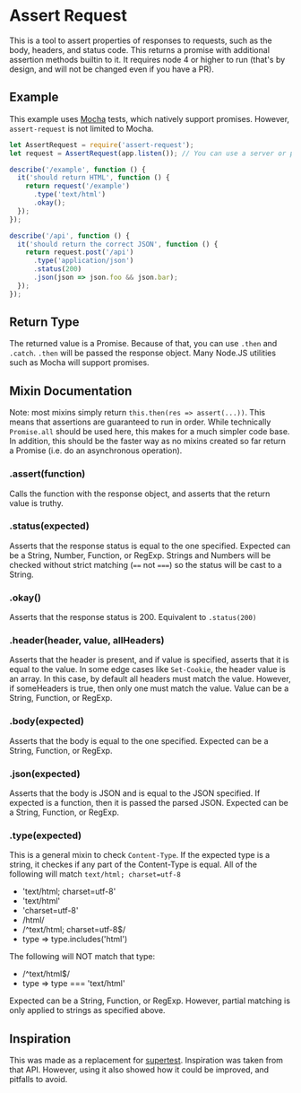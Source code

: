 # Assert Request

This is a tool to assert properties of responses to requests, such as the body, headers, and status code.
This returns a promise with additional assertion methods builtin to it.
It requires node 4 or higher to run (that's by design, and will not be changed even if you have a PR).

## Example

This example uses [Mocha](https://mochajs.org/) tests, which natively support promises.
However, `assert-request` is not limited to Mocha.

```js
let AssertRequest = require('assert-request');
let request = AssertRequest(app.listen()); // You can use a server or protocol and host

describe('/example', function () {
  it('should return HTML', function () {
    return request('/example')
      .type('text/html')
      .okay();
  });
});

describe('/api', function () {
  it('should return the correct JSON', function () {
    return request.post('/api')
      .type('application/json')
      .status(200)
      .json(json => json.foo && json.bar);
  });
});
```

## Return Type

The returned value is a Promise.
Because of that, you can use `.then` and `.catch`.
`.then` will be passed the response object.
Many Node.JS utilities such as Mocha will support promises.

## Mixin Documentation

Note: most mixins simply return `this.then(res => assert(...))`.
This means that assertions are guaranteed to run in order.
While technically `Promise.all` should be used here, this makes for a much simpler code base.
In addition, this should be the faster way as no mixins created so far return a Promise (i.e. do an asynchronous operation).

### .assert(function)

Calls the function with the response object, and asserts that the return value is truthy.

### .status(expected)

Asserts that the response status is equal to the one specified.
Expected can be a String, Number, Function, or RegExp.
Strings and Numbers will be checked without strict matching (`==` not `===`) so the status will be cast to a String.

### .okay()

Asserts that the response status is 200. Equivalent to `.status(200)`

### .header(header, value, allHeaders)

Asserts that the header is present, and if value is specified, asserts that it is equal to the value.
In some edge cases like `Set-Cookie`, the header value is an array.
In this case, by default all headers must match the value.
However, if someHeaders is true, then only one must match the value.
Value can be a String, Function, or RegExp.

### .body(expected)

Asserts that the body is equal to the one specified.
Expected can be a String, Function, or RegExp.

### .json(expected)

Asserts that the body is JSON and is equal to the JSON specified.
If expected is a function, then it is passed the parsed JSON.
Expected can be a String, Function, or RegExp.


### .type(expected)

This is a general mixin to check `Content-Type`.
If the expected type is a string, it checkes if any part of the Content-Type is equal.
All of the following will match `text/html; charset=utf-8`

- 'text/html; charset=utf-8'
- 'text/html'
- 'charset=utf-8'
- /html/
- /^text\/html; charset=utf-8$/
- type => type.includes('html')

The following will NOT match that type:

- /^text\/html$/
- type => type === 'text/html'

Expected can be a String, Function, or RegExp.
However, partial matching is only applied to strings as specified above.

## Inspiration

This was made as a replacement for [supertest](https://github.com/visionmedia/supertest).
Inspiration was taken from that API.
However, using it also showed how it could be improved, and pitfalls to avoid.
